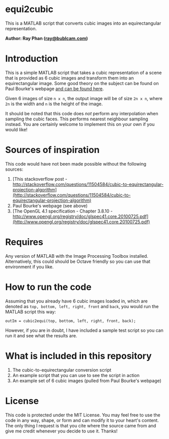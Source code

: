 equi2cubic
==========

This is a MATLAB script that converts cubic images into an equirectangular representation.

**Author: Ray Phan (ray@bublcam.com)**

# Introduction

This is a simple MATLAB script that takes a cubic representation of a scene that is provided as 6 cubic images and transform them into an equirectangular image.  Some good theory on the subject can be found on Paul Bourke's webpage [and can be found here](http://paulbourke.net/geometry/transformationprojection/).

Given 6 images of size `n x n`, the output image will be of size `2n x n`, where `2n` is the width and `n` is the height of the image.

It should be noted that this code does *not* perform any interpolation when sampling the cubic faces.  This performs nearest neighbour sampling instead.  You are certainly welcome to implement this on your own if you would like!

# Sources of inspiration

This code would have not been made possible without the following sources:

1. [This stackoverflow post - http://stackoverflow.com/questions/11504584/cubic-to-equirectangular-projection-algorithm](http://stackoverflow.com/questions/11504584/cubic-to-equirectangular-projection-algorithm)
2. Paul Bourke's webpage (see above)
3. [The OpenGL 4.1 specification - Chapter 3.8.10 - http://www.opengl.org/registry/doc/glspec41.core.20100725.pdf](http://www.opengl.org/registry/doc/glspec41.core.20100725.pdf)

# Requires

Any version of MATLAB with the Image Processing Toolbox installed.  Alternatively, this could should be Octave friendly so you can use that environment if you like.

# How to run the code

Assuming that you already have 6 cubic images loaded in, which are denoted as ``top, bottom, left, right, front`` and ``back``, you would run the MATLAB script this way:

```
outIm = cubic2equi(top, bottom, left, right, front, back);
```

However, if you are in doubt, I have included a sample test script so you can run it and see what the results are.

# What is included in this repository
1. The cubic-to-equirectangular conversion script
2. An example script that you can use to see the script in action
3. An example set of 6 cubic images (pulled from Paul Bourke's webpage)

# License
This code is protected under the MIT License.  You may feel free to use the code in any way, shape, or form and can modify it to your heart's content.  The only thing I request is that you cite where the source came from and give me credit whenever you decide to use it.  Thanks!
